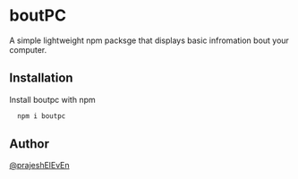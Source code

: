 # boutPC

A simple lightweight npm packsge that displays basic infromation bout your computer.

## Installation

Install boutpc with npm

```bash
  npm i boutpc
```

## Author

[@prajeshElEvEn](https://github.com/prajeshElEvEn)